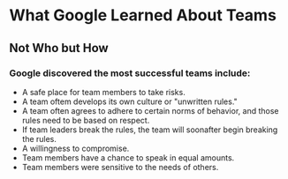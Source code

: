 # What Google Learned About Teams

## Not Who but How

### Google discovered the most successful teams include:

- A safe place for team members to take risks.
- A team oftem develops its own culture or "unwritten rules."
- A team often agrees to adhere to certain norms of behavior, and those rules need to be based on respect.
- If team leaders break the rules, the team will soonafter begin breaking the rules.
- A willingness to compromise.
- Team members have a chance to speak in equal amounts.
- Team members were sensitive to the needs of others.